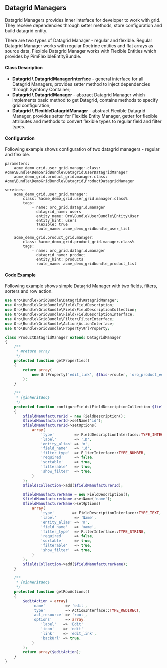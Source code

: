 Datagrid Managers
-----------------

Datagrid Managers provides inner interface for developer to work with grid. They receive dependencies through setter methods, store configuration and build datagrid entity.

There are two types of Datagrid Manager - regular and flexible. Regular Datagrid Manager works with regular Doctrine entities and flat arrays as source data, Flexible Datagrid Manager works with Flexible Entities which provides by PimFlexibleEntityBundle.

#### Class Description

* **Datagrid \ DatagridManagerInterface** - general interface for all Datagrid Managers, provides setter method to inject dependencies through Symfony Container;
* **Datagrid \ DatagridManager** - abstract Datagrid Manager which implements basic method to get Datagrid, contains methods to specify grid configuration;
* **Datagrid \ FlexibleDatagridManager** - abstract Flexible Datagrid Manager, provides setter for Flexible Entity Manager, getter for flexible attributes and methods to convert flexible types to regular field and filter types.

#### Configuration

Following example shows configuration of two datagrid managers - regular and flexible.

```
parameters:
    acme_demo_grid.user_grid.manager.class: Acme\Bundle\DemoGridBundle\Datagrid\UserDatagridManager
    acme_demo_grid.product_grid.manager.class: Acme\Bundle\DemoGridBundle\Datagrid\ProductDatagridManager

services:
    acme_demo_grid.user_grid.manager:
        class: %acme_demo_grid.user_grid.manager.class%
        tags:
            - name: oro_grid.datagrid.manager
              datagrid_name: users
              entity_name: Oro\Bundle\UserBundle\Entity\User
              entity_hint: users
              flexible: true
              route_name: acme_demo_gridbundle_user_list

    acme_demo_grid.product_grid.manager:
        class: %acme_demo_grid.product_grid.manager.class%
        tags:
            - name: oro_grid.datagrid.manager
              datagrid_name: product
              entity_hint: products
              route_name: acme_demo_gridbundle_product_list
```

#### Code Example

Following example shows simple Datagrid Manager with two fields, filters, sorters and row action.

``` php
use Oro\Bundle\GridBundle\Datagrid\DatagridManager;
use Oro\Bundle\GridBundle\Field\FieldDescription;
use Oro\Bundle\GridBundle\Field\FieldDescriptionCollection;
use Oro\Bundle\GridBundle\Field\FieldDescriptionInterface;
use Oro\Bundle\GridBundle\Filter\FilterInterface;
use Oro\Bundle\GridBundle\Action\ActionInterface;
use Oro\Bundle\GridBundle\Property\UrlProperty;

class ProductDatagridManager extends DatagridManager
{
    /**
     * @return array
     */
    protected function getProperties()
    {
        return array(
            new UrlProperty('edit_link', $this->router, 'oro_product_edit', array('id'))
        );
    }

    /**
     * {@inheritdoc}
     */
    protected function configureFields(FieldDescriptionCollection $fieldsCollection)
    {
        $fieldManufacturerId = new FieldDescription();
        $fieldManufacturerId->setName('id');
        $fieldManufacturerId->setOptions(
            array(
                'type'         => FieldDescriptionInterface::TYPE_INTEGER,
                'label'        => 'ID',
                'entity_alias' => 'm',
                'field_name'   => 'id',
                'filter_type'  => FilterInterface::TYPE_NUMBER,
                'required'     => false,
                'sortable'     => true,
                'filterable'   => true,
                'show_filter'  => true,
            )
        );
        $fieldsCollection->add($fieldManufacturerId);

        $fieldManufacturerName = new FieldDescription();
        $fieldManufacturerName->setName('name');
        $fieldManufacturerName->setOptions(
            array(
                'type'        => FieldDescriptionInterface::TYPE_TEXT,
                'label'        => 'Name',
                'entity_alias' => 'm',
                'field_name'   => 'name',
                'filter_type'  => FilterInterface::TYPE_STRING,
                'required'     => false,
                'sortable'     => true,
                'filterable'   => true,
                'show_filter'  => true,
            )
        );
        $fieldsCollection->add($fieldManufacturerName);
    }

    /**
     * {@inheritdoc}
     */
    protected function getRowActions()
    {
        $editAction = array(
            'name'         => 'edit',
            'type'         => ActionInterface::TYPE_REDIRECT,
            'acl_resource' => 'root',
            'options'      => array(
                'label'   => 'Edit',
                'icon'    => 'edit',
                'link'    => 'edit_link',
                'backUrl' => true,
            )
        );
        return array($editAction);
    }
}
```
